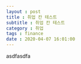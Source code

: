 ```yaml
---
layout : post
title : 취업 칸 테스트
subtitle : 취업 칸 테스트
category : 취업
tags : finance
date : 2020-04-07 16:01:00
---
```



asdfasdfa
